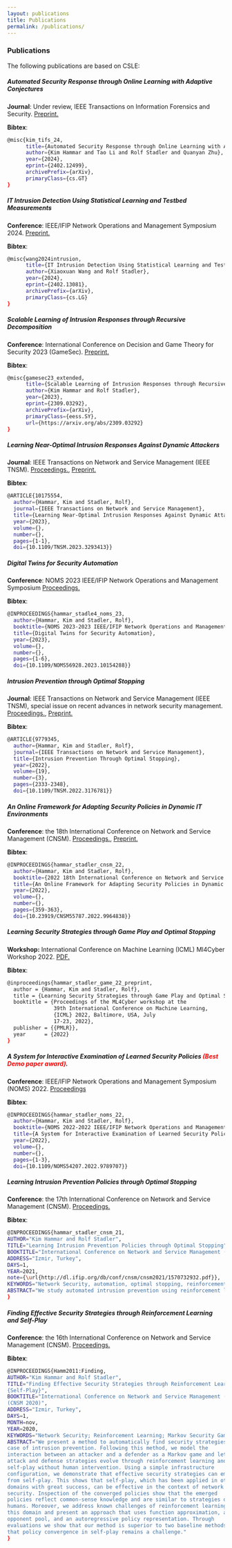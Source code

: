 ```yaml
---
layout: publications
title: Publications
permalink: /publications/
---
```


### Publications

The following publications are based on CSLE:

##### **Automated Security Response through Online Learning with Adaptive Conjectures**
**Journal**: Under review, IEEE Transactions on Information Forensics and Security.
[Preprint.](https://arxiv.org/abs/2402.12499)

**Bibtex**:
```bash
@misc{kim_tifs_24,
      title={Automated Security Response through Online Learning with Adaptive Conjectures},
      author={Kim Hammar and Tao Li and Rolf Stadler and Quanyan Zhu},
      year={2024},
      eprint={2402.12499},
      archivePrefix={arXiv},
      primaryClass={cs.GT}
}
```

##### **IT Intrusion Detection Using Statistical Learning and Testbed Measurements**
**Conference**: IEEE/IFIP Network Operations and Management Symposium 2024.
[Preprint.](https://arxiv.org/abs/2402.13081)

**Bibtex**:
```bash
@misc{wang2024intrusion,
      title={IT Intrusion Detection Using Statistical Learning and Testbed Measurements},
      author={Xiaoxuan Wang and Rolf Stadler},
      year={2024},
      eprint={2402.13081},
      archivePrefix={arXiv},
      primaryClass={cs.LG}
}
```

##### **Scalable Learning of Intrusion Responses through Recursive Decomposition**
**Conference**: International Conference on Decision and Game Theory for Security 2023 (GameSec).
[Preprint.](https://arxiv.org/abs/2309.03292)

**Bibtex**:
```bash
@misc{gamesec23_extended,
      title={Scalable Learning of Intrusion Responses through Recursive Decomposition},
      author={Kim Hammar and Rolf Stadler},
      year={2023},
      eprint={2309.03292},
      archivePrefix={arXiv},
      primaryClass={eess.SY},
      url={https://arxiv.org/abs/2309.03292}
}
```

##### **Learning Near-Optimal Intrusion Responses Against Dynamic Attackers**
**Journal**: IEEE Transactions on Network and Service Management (IEEE TNSM).
[Proceedings.](https://ieeexplore.ieee.org/document/10175554), [Preprint.](https://arxiv.org/abs/2301.06085)

**Bibtex**:
```bash
@ARTICLE{10175554,
  author={Hammar, Kim and Stadler, Rolf},
  journal={IEEE Transactions on Network and Service Management}, 
  title={Learning Near-Optimal Intrusion Responses Against Dynamic Attackers}, 
  year={2023},
  volume={},
  number={},
  pages={1-1},
  doi={10.1109/TNSM.2023.3293413}}
```

##### **Digital Twins for Security Automation**
**Conference**: NOMS 2023 IEEE/IFIP Network Operations and Management Symposium
[Proceedings.](https://ieeexplore.ieee.org/document/10154288)

**Bibtex**:
```bash
@INPROCEEDINGS{hammar_stadle4_noms_23,
  author={Hammar, Kim and Stadler, Rolf},
  booktitle={NOMS 2023-2023 IEEE/IFIP Network Operations and Management Symposium},
  title={Digital Twins for Security Automation},
  year={2023},
  volume={},
  number={},
  pages={1-6},
  doi={10.1109/NOMS56928.2023.10154288}}
```

##### **Intrusion Prevention through Optimal Stopping**
**Journal**: IEEE Transactions on Network and Service Management (IEEE TNSM), special issue on recent advances in network security management.
[Proceedings.](https://ieeexplore.ieee.org/document/9779345), [Preprint.](https://arxiv.org/abs/2111.00289)

**Bibtex**:
```bash
@ARTICLE{9779345,
  author={Hammar, Kim and Stadler, Rolf},
  journal={IEEE Transactions on Network and Service Management},
  title={Intrusion Prevention Through Optimal Stopping},
  year={2022},
  volume={19},
  number={3},
  pages={2333-2348},
  doi={10.1109/TNSM.2022.3176781}}
```

##### **An Online Framework for Adapting Security Policies in Dynamic IT Environments**

**Conference**: the 18th International Conference on Network and Service Management (CNSM).
[Proceedings.](https://ieeexplore.ieee.org/document/9964838), [Preprint.](https://limmen.dev/assets/papers/CNSM22_preprint_8_sep_Hammar_Stadler.pdf)

**Bibtex**:
```bash
@INPROCEEDINGS{hammar_stadler_cnsm_22,
  author={Hammar, Kim and Stadler, Rolf},
  booktitle={2022 18th International Conference on Network and Service Management (CNSM)},
  title={An Online Framework for Adapting Security Policies in Dynamic IT Environments},
  year={2022},
  volume={},
  number={},
  pages={359-363},
  doi={10.23919/CNSM55787.2022.9964838}}
```

##### **Learning Security Strategies through Game Play and Optimal Stopping**
**Workshop:**  International Conference on Machine Learning (ICML) Ml4Cyber Workshop 2022. [PDF.](https://limmen.dev/assets/papers/icml_ml4cyber_Hammar_Stadler_final_24_june_2022.pdf)

**Bibtex**:
```bash
@inproceedings{hammar_stadler_game_22_preprint,
  author = {Hammar, Kim and Stadler, Rolf},
  title = {Learning Security Strategies through Game Play and Optimal Stopping},
  booktitle = {Proceedings of the ML4Cyber workshop at the
               39th International Conference on Machine Learning,
               {ICML} 2022, Baltimore, USA, July
               17-23, 2022},
  publisher = {{PMLR}},
  year      = {2022}
}
```

##### **A System for Interactive Examination of Learned Security Policies** <span style="color:red">(Best Demo paper award)</span>.
**Conference**: IEEE/IFIP Network Operations and Management Symposium (NOMS) 2022.
[Proceedings](https://ieeexplore.ieee.org/document/9789707)

**Bibtex**:
```bash
@INPROCEEDINGS{hammar_stadler_noms_22,
  author={Hammar, Kim and Stadler, Rolf},
  booktitle={NOMS 2022-2022 IEEE/IFIP Network Operations and Management Symposium},
  title={A System for Interactive Examination of Learned Security Policies},
  year={2022},
  volume={},
  number={},
  pages={1-3},
  doi={10.1109/NOMS54207.2022.9789707}}
```

##### **Learning Intrusion Prevention Policies through Optimal Stopping**
**Conference**: the 17th International Conference on Network and Service Management (CNSM).
[Proceedings.](https://ieeexplore.ieee.org/document/9615542)

**Bibtex**:
```bash
@INPROCEEDINGS{hammar_stadler_cnsm_21,
AUTHOR="Kim Hammar and Rolf Stadler",
TITLE="Learning Intrusion Prevention Policies through Optimal Stopping",
BOOKTITLE="International Conference on Network and Service Management (CNSM 2021)",
ADDRESS="Izmir, Turkey",
DAYS=1,
YEAR=2021,
note={\url{http://dl.ifip.org/db/conf/cnsm/cnsm2021/1570732932.pdf}},
KEYWORDS="Network Security, automation, optimal stopping, reinforcement learning, Markov Decision Processes",
ABSTRACT="We study automated intrusion prevention using reinforcement learning. In a novel approach, we formulate the problem of intrusion prevention as an optimal stopping problem. This formulation allows us insight into the structure of the optimal policies, which turn out to be threshold based. Since the computation of the optimal defender policy using dynamic programming is not feasible for practical cases, we approximate the optimal policy through reinforcement learning in a simulation environment. To define the dynamics of the simulation, we emulate the target infrastructure and collect measurements. Our evaluations show that the learned policies are close to optimal and that they indeed can be expressed using thresholds."
}
```

##### **Finding Effective Security Strategies through Reinforcement Learning and Self-Play**
**Conference**: the 16th International Conference on Network and Service Management (CNSM).
[Proceedings.](https://ieeexplore.ieee.org/document/9269092)

**Bibtex**:
```bash
@INPROCEEDINGS{Hamm2011:Finding,
AUTHOR="Kim Hammar and Rolf Stadler",
TITLE="Finding Effective Security Strategies through Reinforcement Learning and
{Self-Play}",
BOOKTITLE="International Conference on Network and Service Management (CNSM 2020)
(CNSM 2020)",
ADDRESS="Izmir, Turkey",
DAYS=1,
MONTH=nov,
YEAR=2020,
KEYWORDS="Network Security; Reinforcement Learning; Markov Security Games",
ABSTRACT="We present a method to automatically find security strategies for the use
case of intrusion prevention. Following this method, we model the
interaction between an attacker and a defender as a Markov game and let
attack and defense strategies evolve through reinforcement learning and
self-play without human intervention. Using a simple infrastructure
configuration, we demonstrate that effective security strategies can emerge
from self-play. This shows that self-play, which has been applied in other
domains with great success, can be effective in the context of network
security. Inspection of the converged policies show that the emerged
policies reflect common-sense knowledge and are similar to strategies of
humans. Moreover, we address known challenges of reinforcement learning in
this domain and present an approach that uses function approximation, an
opponent pool, and an autoregressive policy representation. Through
evaluations we show that our method is superior to two baseline methods but
that policy convergence in self-play remains a challenge."
}
```
